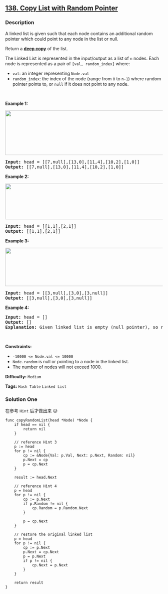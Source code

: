 ## [138. Copy List with Random Pointer](https://leetcode.com/problems/copy-list-with-random-pointer/)

### Description

<p>A linked list is given such that each node contains an additional random pointer which could point to any node in the list or null.</p>

<p>Return a <a href="https://en.wikipedia.org/wiki/Object_copying#Deep_copy" target="_blank"><strong>deep copy</strong></a> of the list.</p>

<p>The Linked List is represented in the input/output as a list of <code>n</code> nodes. Each node is represented as a pair of <code>[val, random_index]</code> where:</p>

<ul>
	<li><code>val</code>: an integer representing <code>Node.val</code></li>
	<li><code>random_index</code>: the index of the node (range from <code>0</code> to <code>n-1</code>) where random pointer points to, or <code>null</code> if it does not point to any node.</li>
</ul>

<p>&nbsp;</p>
<p><strong>Example 1:</strong></p>
<img alt="" src="https://assets.leetcode.com/uploads/2019/12/18/e1.png" style="width: 700px; height: 142px;" />
<pre>
<strong>Input:</strong> head = [[7,null],[13,0],[11,4],[10,2],[1,0]]
<strong>Output:</strong> [[7,null],[13,0],[11,4],[10,2],[1,0]]
</pre>

<p><strong>Example 2:</strong></p>
<img alt="" src="https://assets.leetcode.com/uploads/2019/12/18/e2.png" style="width: 700px; height: 114px;" />
<pre>
<strong>Input:</strong> head = [[1,1],[2,1]]
<strong>Output:</strong> [[1,1],[2,1]]
</pre>

<p><strong>Example 3:</strong></p>

<p><strong><img alt="" src="https://assets.leetcode.com/uploads/2019/12/18/e3.png" style="width: 700px; height: 122px;" /></strong></p>

<pre>
<strong>Input:</strong> head = [[3,null],[3,0],[3,null]]
<strong>Output:</strong> [[3,null],[3,0],[3,null]]
</pre>

<p><strong>Example 4:</strong></p>

<pre>
<strong>Input:</strong> head = []
<strong>Output:</strong> []
<strong>Explanation:</strong> Given linked list is empty (null pointer), so return null.
</pre>

<p>&nbsp;</p>
<p><strong>Constraints:</strong></p>

<ul>
	<li><code>-10000 &lt;= Node.val &lt;= 10000</code></li>
	<li><code>Node.random</code> is null or pointing to a node in the linked list.</li>
	<li>The number of nodes will not exceed 1000.</li>
</ul>

**Difficulty:** `Medium`

**Tags:** `Hash Table` `Linked List`

### Solution One

在参考 `Hint` 后才做出来 😥

```golang
func copyRandomList(head *Node) *Node {
	if head == nil {
		return nil
	}

	// reference Hint 3
	p := head
	for p != nil {
		cp := &Node{Val: p.Val, Next: p.Next, Random: nil}
		p.Next = cp
		p = cp.Next
	}

	result := head.Next

	// reference Hint 4
	p = head
	for p != nil {
		cp := p.Next
		if p.Random != nil {
			cp.Random = p.Random.Next
		}

		p = cp.Next
	}

	// restore the original linked list
	p = head
	for p != nil {
		cp := p.Next
		p.Next = cp.Next
		p = p.Next
		if p != nil {
			cp.Next = p.Next
		}
	}

	return result
}
```
